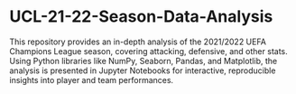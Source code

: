 # UCL-21-22-Season-Data-Analysis
This repository provides an in-depth analysis of the 2021/2022 UEFA Champions League season, covering attacking, defensive, and other stats. Using Python libraries like NumPy, Seaborn, Pandas, and Matplotlib, the analysis is presented in Jupyter Notebooks for interactive, reproducible insights into player and team performances.
